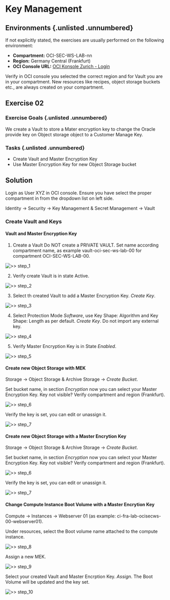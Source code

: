 <!-- markdownlint-disable MD024 -->
<!-- markdownlint-disable MD029 -->
<!-- markdownlint-disable MD033 -->

# Key Management
## Environments {.unlisted .unnumbered}

If not explicitly stated, the exercises are usually performed on the following
environment:

- **Compartment:** OCI-SEC-WS-LAB-nn
- **Region:** Germany Central (Frankfurt)
- **OCI Console URL:**
  <a href="https://console.eu-frankfurt-1.oraclecloud.com" target="_blank" rel="noopener">
  OCI Konsole Zurich - Login</a>

Verify in OCI console you selected the correct region and for Vault you are
in your compartment. New resources like recipes, object storage buckets etc.,
are always created on your compartment.

## Exercise 02

### Exercise Goals {.unlisted .unnumbered}

We create a Vault to store a Mater encryption key to change the Oracle provide key on Object storage object to a Customer Manage Key.

### Tasks {.unlisted .unnumbered}

- Create Vault and Master Encryption Key
- Use Master Encryption Key for new Object Storage bucket

## Solution

Login as User XYZ in OCI console. Ensure you have select the proper compartment
in from the dropdown list on left side.

Identity -> Security -> Key Management & Secret Management -> Vault


### Create Vault and Keys

#### Vault and Master Encryption Key

1. Create a Vault
Do NOT create a PRIVATE VAULT. Set name according compartment name, as example vault-oci-sec-ws-lab-00 for compartment OCI-SEC-WS-LAB-00.

![>> step_1](../../images/screenshot-vault_create_1.jpg)

2. Verify  create Vault is in state Active.

![>> step_2](../../images/screenshot-vault_create_2.jpg)

3. Select th created Vault to add a Master Encryption Key. _Create Key_.

![>> step_3](../../images/screenshot-vault_create_3.jpg)

4. Select Protection Mode _Software_, use Key Shape: Algorithm and Key Shape: Length as per default. _Create Key_. Do not import any external key.

![>> step_4](../../images/screenshot-vault_create_4.jpg)

5. Verify Master Encryption Key is in State _Enabled_.

![>> step_5](../../images/screenshot-vault_create_5.jpg)


#### Create new Object Storage with MEK

Storage -> Object Storage & Archive Storage -> _Create Bucket_.

Set bucket name, in section _Encryption_ now you can select your Master Encryption Key. Key not visible? Verify compartment and region (Frankfurt).

![>> step_6](../../images/screenshot-vault_create_6.jpg)

Verify the key is set, you can edit or unassign it.

![>> step_7](../../images/screenshot-vault_create_7.jpg)

#### Create new Object Storage with a Master Encrytion Key

Storage -> Object Storage & Archive Storage -> _Create Bucket_.

Set bucket name, in section _Encryption_ now you can select your Master Encryption Key. Key not visible? Verify compartment and region (Frankfurt).

![>> step_6](../../images/screenshot-vault_create_6.jpg)

Verify the key is set, you can edit or unassign it.

![>> step_7](../../images/screenshot-vault_create_7.jpg)

#### Change Compute Instance Boot Volume with a Master Encrytion Key

Compute -> Instances -> Webserver 01 (as example: ci-fra-lab-ocisecws-00-webserver01).

Under resources, select the Boot volume name attached to the compute instance.

![>> step_8](../../images/screenshot-vault_create_8.jpg)

Assign a new MEK.

![>> step_9](../../images/screenshot-vault_create_9.jpg)

Select your created Vault and Master Encrption Key. _Assign_. The Boot Volume will be updated and the key set.

![>> step_10](../../images/screenshot-vault_create_10.jpg)




